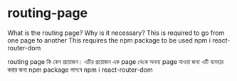 # routing-page 
What is the routing page?
 Why is it necessary?
 This is required to go from one page to another
 This requires the npm package to be used
 npm i react-router-dom
 
routing page কি 
কেন প্রয়োজন।
এ‌টির প্রয়োজন এক page  থে‌কে অনন্য page যাওয়া জন‌্য 
এ‌টি ব‌্যবহার করার জন‌্য npm package  লাগ‌বে 
npm i react-router-dom
